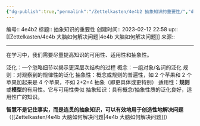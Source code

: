 ```yaml
---
{"dg-publish":true,"permalink":"/Zettelkasten/4e4b2 抽象知识的重要性/","dgPassFrontmatter":true}
---
```


编号:: 4e4b2
标题:: 抽象知识的重要性
创建时间:: 2023-02-12 22:58
up:: [[Zettelkasten/4e4b 大脑如何解决问题\|4e4b 大脑如何解决问题]]
来源:: 

---
在学习中，我们需要尽量提高知识的可用性、适用性和抽象性。

泛化：一个忽略细节以揭示更深层次结构的过程
概念：一组对象/名词的泛化
规则：对观察到的规律性的泛化
抽象性：概念或规则的普遍性，如 2 个苹果和 2 个苹果加起来是 4 个苹果，不如 2+2=4 抽象（即更具体或更特别）
适用性：**规则**或**模型**的有用性。它与可用性类似
抽象知识：具有概念/抽象性质的泛化良好，适用性广的知识。

**智慧不是记住事实，而是连贯的抽象知识，可以有效地用于创造性地解决问题**（[[Zettelkasten/4e4b 大脑如何解决问题\|4e4b 大脑如何解决问题]]）